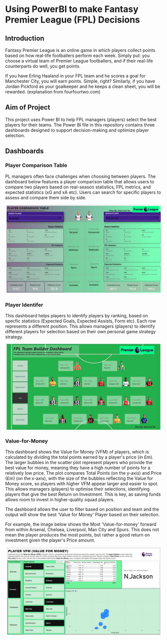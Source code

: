 # Using PowerBI to make Fantasy Premier League (FPL) Decisions 

## Introduction 
Fantasy Premier League is an online game in which players collect points based on how real-life footballers perform each week. Simply put: you choose a virtual team of Premier League footballers, and if their real-life counterparts do well, you get points. 

If you have Erling Haaland in your FPL team and he scores a goal for Manchester City, you will earn points. Simple, right? Similarly, if you have Jordan Pickford as your goalkeeper and he keeps a clean sheet, you will be rewarded. (explanation from fourfourtwo.com) 

## Aim of Project 
This project uses Power BI to help FPL managers (players) select the best players for their teams. The Power BI file in this repository contains three dashboards designed to support decision-making and optimize player selection.

## Dashboards 

### Player Comparison Table 

PL managers often face challenges when choosing between players. The dashboard below features a player comparison table that allows users to compare two players based on real-season statistics, FPL metrics, and expected statistics (xG and xA etc). Users can search for specific players to assess and compare them side by side.

![cover](https://github.com/j4redj0el/FPLPowerBI/blob/main/Player_comparison_tableFPL.jpg)

### Player Identifer 

This dashboard helps players to identify players by ranking, based on specfic statistics (Expected Goals, Expected Assists, Form etc). Each row represents a different position. This allows managers (players) to identify different players for selection based on their own personal game strategy strategy. 

![cover](https://github.com/j4redj0el/FPLPowerBI/blob/main/FPLPlayer_identifier.jpg)

### Value-for-Money 

This dashboard shows the Value for Money (VFM) of players, which is calculated by dividing the total points earned by a player's price (in £m). The larger bubbles in the scatter plot represent players who provide the best value for money, meaning they have a high number of points for a relatively low price. The plot compares Total Points (on the y-axis) and Price (£m) (on the x-axis), with the size of the bubbles reflecting the Value for Money score, so players with higher VFM appear larger and easier to spot. This allows managers (players) to optimise their selections, identifying players that give the best Return on Investment. This is key, as saving funds allows room to invest in higher-quality squad players.

The dashboard allows the user to filter based on position and team and the output will show the best 'Value for Money' Player based on their selection. 

For example, the image below shows the Most 'Value-for-money' forward from within Arsenal, Chelsea, Liverpool, Man City and Spurs. This does not mean the player produces the most points, but rather a good return on investment given the player's Price amount. 

![cover](https://github.com/j4redj0el/FPLPowerBI/blob/main/FPLValue_for_money.jpg)
